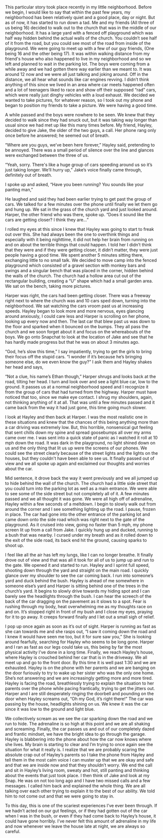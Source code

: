 This particular story took place recently in my little neighborhood. Before we begin, I would like to say that within the past few years, my neighborhood has been relatively quiet and a good place, day or night. But as of now, it has started to run down a tad. Me and my friends (All three of us being 16) decided to walk out to the church that was in the middle of our neighborhood. It has a large yard with a fenced off playground which was half way hidden behind the actual walls of the church. You couldn’t see half of it from the road, but you could see most of the road from inside of the playground. We were going to meet up with a few of our guy friends, (One being 16 and the other being 17). It was within walking distance from my friend's house who also happened to live in my neighborhood and so we left and planned to wait in the parking lot. The boys were coming from a while away and we had gotten there way earlier than we meant to. It was around 12 now and we were all just talking and joking around. Off in the distance, we all hear what sounds like car engines revving. I didn’t think anything of this since we lived in an area where car meets happened often and a lot of teenagers liked to race and show off their supposed “rad” cars, which were really just dinghy vehicles with a loud exhaust. We decided we wanted to take pictures, for whatever reason, so I took out my phone and began to position my friends to take a picture. We were having a good time.   
  
A while passed and the boys were nowhere to be seen. We knew that they decided to walk since they had snuck out, but it was taking way longer than usual since we had met up like this many times before. My friend, Hayley, decided to give Jake, the older of the two guys, a call. Her phone rang only once before he answered; he seemed out of breath.   
  
“Where are you guys, we’ve been here forever,” Hayley said, pretending to be annoyed. There was a small period of silence over the line and glances were exchanged between the three of us.   
  
“Yeah, sorry. There's like a huge group of cars speeding around us so it’s just taking longer. We’ll hurry up,” Jake’s voice finally came through, definitely out of breath.   
  
I spoke up and asked, “Have you been running? You sounds like your panting man,”   
  
He laughed and said they had been earlier trying to get past the group of cars. We talked for a few minutes over the phone until finally we let them go and hung up. We sat in the grass of the church yard and just looked around. Harper, the other friend who was there, spoke up. “Does it sound like the cars are getting closer? I think they are…”  
  
I rolled my eyes at this since I knew that Hayley was going to start to freak out over this. She had always been the one to overthink things and especially with it being nighttime, it did not help her brain from running on and on about the terrible things that could happen. I told her I didn’t think that they were and if they were getting closer, it didn’t matter, they were just people having a good time. We spent another 5 minutes sitting there, exchanging little to no small talk. We decided to move camp into the fenced playground which consisted of a gravel section with monkey bars and swings and a singular bench that was placed in the corner, hidden behind the walls of the church. The church had a hollow area cut out of the rectangular building, creating a “U” shape which had a small garden area. We sat on the bench, taking more pictures.   
  
Harper was right, the cars had been getting closer. There was a freeway right next to where the church was and 10 cars sped down, turning into the neighborhood. We sat watching the cars vroom past us at increasing speeds. Hayley began to look more and more nervous, eyes glancing around anxiously, I could care less and Harper is scrolling on her phone, looking up every now and then. The last car that blew past us was down to the floor and sparked when it bounced on the bumps. They all pass the church and we soon forget about it and focus on the whereabouts of the boys. We go onto Snapchat to look at the location of Jake and see that he has hardly made progress but that he was on about 3 minutes ago.   
  
“God, he’s slow this time,” I say impatiently, trying to get the girls to bring their focus off the stupid cars. “I wonder if it’s because he’s bringing someone else, do we even know the guy?” I ask them and Hayley shakes her head and says,  
  
“Not a clue, his name’s Ethan though,” Harper shrugs and looks back at the road, tilting her head. I turn and look over and see a light blue car, low to the ground. It passes us at a normal neighborhood speed and I recognize it from the group of cars that had turned from the highway. Harper must have noticed that too, since we make eye contact. I shrug my shoulders, again, not thinking anything of it at all. That was until a few minutes passed and it came back from the way it had just gone, this time going much slower.   
  
I look at Hayley and then back at Harper. I was the most realistic one in these situations and knew that the chances of this being anything more than a car driving was extremely low. But, this horrible, nonsensical gut feeling that sent chills down my spine and spread goosebumps all over my arms came over me. I was sent into a quick state of panic as I watched it roll at 10 mph down the road. It was dark in the playground, no light shined down on us and the only thing that lit us up were the screens of our phones. We could see the street clearly because of the street lights and the lights on the houses, but they couldn't have been able to see us. It finally passed out of view and we all spoke up again and exclaimed our thoughts and worries about the car.   
  
Mid sentence, it drove back the way it went previously and we all jumped up to hide behind the wall of the church. The church had a little side street that you could turn into the parking lot as well as a main entrance. We were able to see some of the side street but not completely all of it. A few minutes passed and we all thought it was gone. We were all high off of adrenaline, Hayley within a few seconds of a meltdown. I begin to slowly walk out from around the corner and I see something lighting up the road. I pause, frozen in place. The car had gone into the other entrance of the parking lot and came down onto the side road which was right next to the gate of the playground. As it cruised into view, going no faster than 5 mph, my phone screen lit up from a call from Jake. I quickly hung up and ducked, running to a bush that was nearby. I cursed under my breath and as it rolled down to the exit of the side road, its back end hit the ground, causing sparks to shoot up.   
  
I feel like all the air has left my lungs, like I can no longer breathe. It finally drove out of view and that was all it took for all of us to jump up and run to the gate. We opened it and started to run. Hayley and I sprint full speed, shooting down through the yard and straight on the main road. I quickly glance over my shoulder to see the car coming back. I run into someone’s yard and duck behind the bush. Hayley is ahead of me somewhere in someone else’s yard and Harper is sitting behind one of the trees in the church’s yard. It begins to slowly drive towards my hiding spot and I can barely see the headlights through the bush. I can hear the screech of the back of the car dragging on the pavement as it slows to a spot. Fear is rushing through my body, heat overwhelming me as my thoughts race on and on. It’s stopped right in front of my bush and I close my eyes, praying for it to go away. It creeps forward finally and I let out a small sigh of relief.   
  
I pop up once again as soon as it’s out of sight. Harper is running as fast as she can towards me and she rasps out, “I saw it coming down the road and I knew it would have seen me too, but it for sure saw you,” She is looking around fearfully, searching for Hayley who seems to be long gone. Harper and I ran as fast as our legs could take us, this being by far the most physical activity I’ve done in a long time. Finally, we reach Hayley’s house, where Hayley is crouched behind her car that is in the driveway. We all meet up and go to the front door. By this time it is well past 1:30 and we are exhausted. Hayley is on the phone with her parents and we are banging on the door furiously to try to wake up her sister who was the only one home. She’s not answering and we are increasingly getting more and more tired. Hayley is facing the road, breathlessly trying to explain the situation to her parents over the phone while pacing frantically, trying to get the jitters out. Harper and I are still desperately ringing the doorbell and pounding on the door when Hayley screams out, “Oh my God, it’s right there!” The car was passing by the house, headlights shining on us. We knew it was the car since it was low to the ground and light blue.  
  
We collectively scream as we see the car sparking down the road and we run to hide. The adrenaline is so high at this point and we are all shaking and screaming. Finally, the car passes us and out of our completely dazed and frantic mindset, we have the bright idea to go through the garage. Hayley is blabbering into the phone about how the car now knows where she lives. My brain is starting to clear and I’m trying to once again see the situation for what it really is. I realize that we are probably scaring the absolute crap out of Hayley’s parents so I take the phone from Hayley and tell them in the most calm voice I can muster up that we are okay and safe and that we are inside now and that they shouldn’t worry. We end the call and sit in Hayley’s living room, sweaty and hot, still panting and thinking about the events that just took place. I then think of Jake and look at my Snap. He was on not too long ago and I have two missed calls and a few messages. I called him back and explained the whole thing. We are all talking over each other trying to explain it to the best of our ability. We told him to not come out and that we were going to stay in.   
  
To this day, this is one of the scariest experiences I’ve ever been through. If we hadn’t acted on our gut feelings, or if they had gotten out of the car when I was in the bush, or even if they had come back to Hayley’s house, it could have gone horribly. I’ve never felt this amount of adrenaline in my life and now whenever we leave the house late at night, we are always so careful.  
